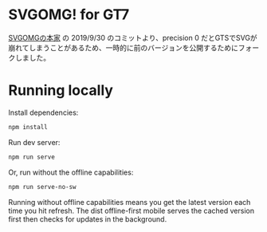# SVGOMG! for GT7

[SVGOMGの本家](https://github.com/jakearchibald/svgomg) の 2019/9/30 のコミットより、precision 0 だとGTSでSVGが崩れてしまうことがあるため、一時的に前のバージョンを公開するためにフォークしました。

# Running locally

Install dependencies:

```sh
npm install
```

Run dev server:

```sh
npm run serve
```

Or, run without the offline capabilities:

```sh
npm run serve-no-sw
```

Running without offline capabilities means you get the latest version each time you hit refresh. The dist offline-first mobile serves the cached version first then checks for updates in the background.
